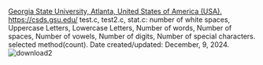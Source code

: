 [Georgia State University, Atlanta, United States of America (USA).](https://catalogs.gsu.edu/preview_entity.php?catoid=4&ent_oid=231&returnto=562) https://csds.gsu.edu/
test.c, test2.c, stat.c: number of white spaces, 
Uppercase Letters, 
Lowercase Letters,
Number of words,
Number of spaces,
Number of vowels,
Number of digits, 
Number of special characters.
selected method(count).
Date created/updated: December, 9, 2024.
![download2](https://github.com/user-attachments/assets/f0d470d6-3799-40d2-bbc6-39a6652bc779)
